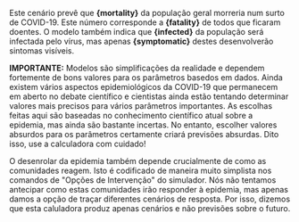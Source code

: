 Este cenário prevê que **{mortality}** da população geral morreria num surto
de COVID-19. Este número corresponde a **{fatality}** de todos que ficaram doentes.
O modelo também indica que **{infected}** da população será infectada pelo vírus, mas apenas
**{symptomatic}** destes desenvolverão sintomas visíveis.

**IMPORTANTE:** Modelos são simplificações da realidade e dependem fortemente de
bons valores para os parâmetros basedos em dados. Ainda existem vários aspectos epidemiológicos
da COVID-19 que permanecem em aberto no debate científico e cientistas ainda estão tentando determinar
valores mais precisos para vários parâmetros importantes. As escolhas feitas aqui são baseadas no
conhecimento científico atual sobre a epidemia, mas ainda são bastante incertas. No entanto, escolher valores
absurdos para os parâmetros certamente criará previsões absurdas. Dito isso, use a calculadora com cuidado!

O desenrolar da epidemia também depende crucialmente de como as comunidades reagem. Isto é
codificado de maneira muito simplista nos comandos de "Opções de Intervenção" do simulador. Nós
não tentamos antecipar como estas comunidades irão responder à epidemia, mas apenas damos a opção
de traçar diferentes cenários de resposta. Por isso, dizemos que esta caluladora produz apenas cenários
e não previsões sobre o futuro.
